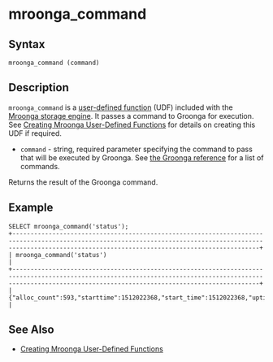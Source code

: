 
# mroonga_command


## Syntax


```
mroonga_command (command)
```

## Description


`mroonga_command` is a [user-defined function](../../../../server-usage/programming-customizing-mariadb/user-defined-functions/user-defined-functions-security.md) (UDF) included with the [Mroonga storage engine](mroonga_snippet_html.md). It passes a command to Groonga for execution. See [Creating Mroonga User-Defined Functions](creating-mroonga-user-defined-functions.md) for details on creating this UDF if required.


* `command` - string, required parameter specifying the command to pass that will be executed by Groonga. See [the Groonga reference](https://groonga.org/docs/ref/command.html) for a list of commands.


Returns the result of the Groonga command.


## Example


```
SELECT mroonga_command('status');
+----------------------------------------------------------------------------------------------------------------------------------------------------------------------------------------------------------------+
| mroonga_command('status')                                                                                                                                                                                      |
+----------------------------------------------------------------------------------------------------------------------------------------------------------------------------------------------------------------+
| {"alloc_count":593,"starttime":1512022368,"start_time":1512022368,"uptime":13510,"version":"7.0.7","n_queries":0,"cache_hit_rate":0.0,"command_version":1,"default_command_version":1,"max_command_version":3} |
```

## See Also


* [Creating Mroonga User-Defined Functions](creating-mroonga-user-defined-functions.md)

